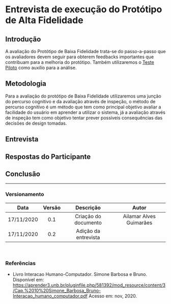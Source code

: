 # Entrevista de execução do Protótipo de Alta Fidelidade

## Introdução

A avaliação do Protótipo de Baixa Fidelidade trata-se do passo-a-passo que os avaliadores devem seguir para obterem feedbacks importantes que contribuam para a melhoria do protótipo. Também utilizaremos o [Teste Piloto](https://interacao-humano-computador.github.io/2020.1-AliExpress/#/pages/design_avaliation_development/pilotTestAvaliation/pilotTestAvaliation) como auxílio para a análise.

## Metodologia

Para a avaliação do protótipo de Baixa Fidelidade utilizaremos uma junção do percurso cognitivo e da avaliação através de inspeção, o método de percurso cognitivo é um método que tem como principal objetivo avaliar a facilidade do usuário em aprender a utilizar o sistema, já a avaliação através de inspeção tem como objetivo tentar prever possíveis consequências das decisões de design tomadas.

## Entrevista

## Respostas do Participante

## Conclusão

---

### Versionamento

|Data|Versão|Descrição|Autor|
|:--:|:----:|:-------:|:---:|
|17/11/2020|0.1|Criação do documento|Ailamar Alves Guimarães|
|17/11/2020|0.2|Adição da entrevista|

<br>

### Referências

- Livro Interacao Humano-Computador. Simone Barbosa e Bruno. Disponível em: <https://aprender3.unb.br/pluginfile.php/581392/mod_resource/content/3/Cap.%2010%20Simone_Barbosa_Bruno-Interacao_humano_computador.pdf> Acesso em: nov, 2020.
